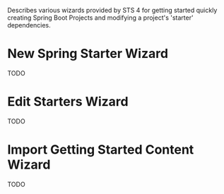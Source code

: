 Describes various wizards provided by STS 4 for getting started quickly creating Spring Boot Projects and modifying a project's 'starter' dependencies.

# New Spring Starter Wizard

TODO

# Edit Starters Wizard

TODO

# Import Getting Started Content Wizard

TODO